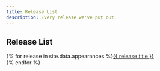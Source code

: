 ```yaml
---
title: Release List
description: Every release we've put out.
---
```


## Release List
{% for release in site.data.appearances %}<a href="/releases/{{ release.id }}">{{ release.title }}</a><br/>{% endfor %}